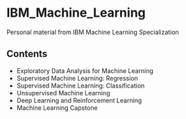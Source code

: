 # IBM_Machine_Learning
Personal material from IBM Machine Learning Specialization

## Contents
- Exploratory Data Analysis for Machine Learning
- Supervised Machine Learning: Regression
- Supervised Machine Learning: Classification
- Unsupervised Machine Learning
- Deep Learning and Reinforcement Learning
-  Machine Learning Capstone
